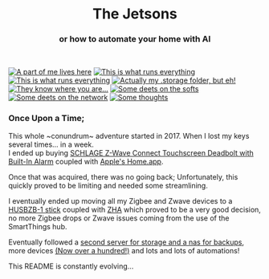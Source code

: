 <p><h1 align="center">The Jetsons</h1>
<h3 align="center">or how to automate your home with AI</h3>
</p>
<br>


<p align="center">

<a href="/documentation/automations_list_v2.md"><img src="https://img.shields.io/badge/Automations%20List-purple" alt="A part of me lives here"></a>
<a href="documentation/hardware.md"><img src="https://img.shields.io/badge/Hardware%20Specifications-purple" alt="This is what runs everything"></a> 
<a href="documentation/zigbee.md"><img src="https://img.shields.io/badge/Zigbee%20Devices-green" alt="This is what runs everything"></a> <a href=".storage/"><img src="https://img.shields.io/badge/Lovelace%20Interfaces-orange" alt="Actually my .storage folder, but eh!"></a>
<a href="/documentation/indoor_localization.md"><img src="https://img.shields.io/badge/Indoor%20Localization-blue" alt="They know where you are..."></a> 
<a href="/documentation/software.md"><img src="https://img.shields.io/badge/Software%20Usage-cyan" alt="Some deets on the softs"></a> <a href="/documentation/wifi.md"><img src="https://img.shields.io/badge/Networking-violet" alt="Some deets on the network"></a> <a href="/documentation/general_thoughts.md"><img src="https://img.shields.io/badge/My Thoughts-red" alt="Some thoughts"></a> <br></p></p>



### Once Upon a Time;
This whole ~conundrum~ adventure started in 2017. When I lost my keys several times... in a week.  
I ended up buying [SCHLAGE Z-Wave Connect Touchscreen Deadbolt with Built-In Alarm](https://www.amazon.com/gp/product/B00AGK9KOG) coupled with [Apple's Home.app](https://www.apple.com/home-app/).  
  
Once that was acquired, there was no going back; Unfortunately, this quickly proved to be limiting and needed some streamlining.  
  
I eventually ended up moving all my Zigbee and Zwave devices to a [HUSBZB-1 stick](https://amazon.ca/-/fr/QuickStick-Combo-HUSBZB-1-Nortek-Cert/dp/B0157GOEA8/?__mk_fr_CA=%C3%85M%C3%85%C5%BD%C3%95%C3%91&crid=2JP8XY8SQ0LKQ&sprefix=nortek,tools,79) coupled with [ZHA](https://www.home-assistant.io/integrations/zha/) which proved to be a very good decision, no more Zigbee drops or Zwave issues coming from the use of the SmartThings hub.

Eventually followed a [second server for storage and a nas for backups](documentation/hardware.md), more devices [(Now over a hundred!)](documentation/zigbee.md) and lots and lots of automations!  

This README is constantly evolving...
